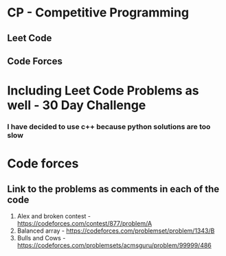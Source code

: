 # CP - Competitive Programming

## Leet Code
## Code Forces

# Including Leet Code Problems as well - 30 Day Challenge
### I have decided to use c++ because python solutions are too slow

# Code forces
## Link to the problems as comments in each of the code

1. Alex and broken contest - https://codeforces.com/contest/877/problem/A
2. Balanced array - https://codeforces.com/problemset/problem/1343/B
3. Bulls and Cows - https://codeforces.com/problemsets/acmsguru/problem/99999/486
